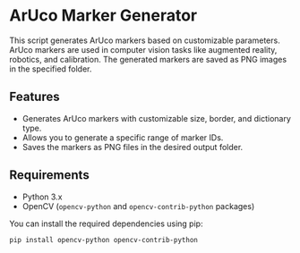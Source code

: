 # ArUco Marker Generator

This script generates ArUco markers based on customizable parameters. ArUco markers are used in computer vision tasks like augmented reality, robotics, and calibration. The generated markers are saved as PNG images in the specified folder.

## Features

- Generates ArUco markers with customizable size, border, and dictionary type.
- Allows you to generate a specific range of marker IDs.
- Saves the markers as PNG files in the desired output folder.

## Requirements

- Python 3.x
- OpenCV (`opencv-python` and `opencv-contrib-python` packages)

You can install the required dependencies using pip:

```bash
pip install opencv-python opencv-contrib-python
